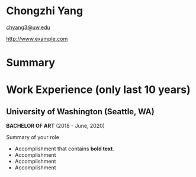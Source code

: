 # Chongzhi Yang

chyang3@uw.edu

http://www.example.com


# Summary



# Work Experience (only last 10 years)

## University of Washington (Seattle, WA)


**BACHELOR OF ART** (2018 - June, 2020)

Summary of your role

- Accomplishment that contains **bold text**.
- Accomplishment
- Accomplishment
- Accomplishment



[University 1]: http://www.univ1.edu
[University 2]: http://www.univ2.edu
[University 3]: http://www.univ3.edu
